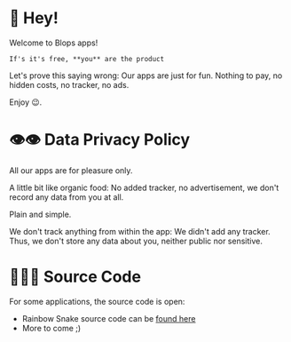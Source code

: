 
# 👋 Hey!



Welcome to Blops apps!

`If's it's free, **you** are the product`

Let's prove this saying wrong: 
Our apps are just for fun. Nothing to pay, no hidden costs, no tracker, no ads.

Enjoy 😉.

# 👁️👁️ Data Privacy Policy

All our apps are for pleasure only.

A little bit like organic food: No added tracker, no advertisement, we don't record any data from you at all. 

Plain and simple.

We don't track anything from within the app: We didn't add any tracker. Thus, we don't store any data about you, neither public nor sensitive. 

# 👩‍💻💾 Source Code

For some applications, the source code is open: 
- Rainbow Snake source code can be [found here](https://github.com/blops-apps/snake)
- More to come ;) 
